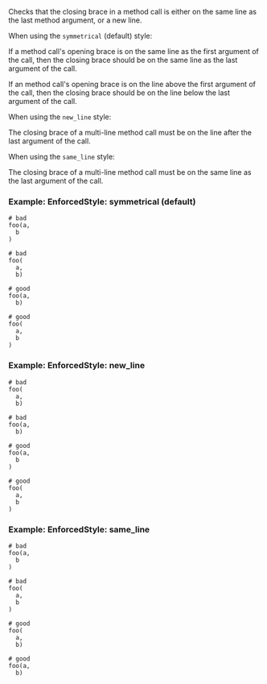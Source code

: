 Checks that the closing brace in a method call is either
on the same line as the last method argument, or a new line.

When using the `symmetrical` (default) style:

If a method call's opening brace is on the same line as the first
argument of the call, then the closing brace should be on the same
line as the last argument of the call.

If an method call's opening brace is on the line above the first
argument of the call, then the closing brace should be on the line
below the last argument of the call.

When using the `new_line` style:

The closing brace of a multi-line method call must be on the line
after the last argument of the call.

When using the `same_line` style:

The closing brace of a multi-line method call must be on the same
line as the last argument of the call.

### Example: EnforcedStyle: symmetrical (default)
    # bad
    foo(a,
      b
    )

    # bad
    foo(
      a,
      b)

    # good
    foo(a,
      b)

    # good
    foo(
      a,
      b
    )

### Example: EnforcedStyle: new_line
    # bad
    foo(
      a,
      b)

    # bad
    foo(a,
      b)

    # good
    foo(a,
      b
    )

    # good
    foo(
      a,
      b
    )

### Example: EnforcedStyle: same_line
    # bad
    foo(a,
      b
    )

    # bad
    foo(
      a,
      b
    )

    # good
    foo(
      a,
      b)

    # good
    foo(a,
      b)